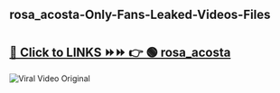 
 ## rosa_acosta-Only-Fans-Leaked-Videos-Files

# <h2><a href="https://mediaupload.pro?rosa_acosta">🔗 Click to LINKS ⏩⏩ 👉 🟢 rosa_acosta </a></h2>

<a href="https://mediaupload.pro?rosa_acosta" rel="nofollow" data-target="animated-image.originalLink"><img src="https://i.ibb.co.com/xMMVF88/686577567.gif" alt="Viral Video Original" style="max-width: 100%; display: inline-block;" data-target="animated-image.originalImage"></a>
